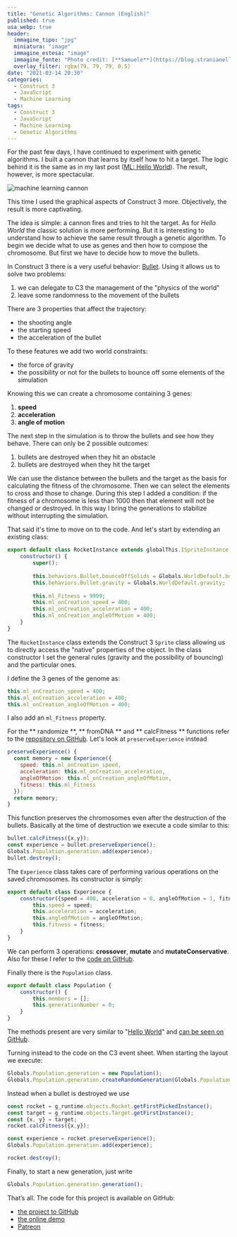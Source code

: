 ```yaml
---
title: "Genetic Algorithms: Cannon (English)"
published: true
usa_webp: true
header:
  immagine_tipo: "jpg"
  miniatura: "image"
  immagine_estesa: "image"
  immagine_fonte: "Photo credit: [**Samuele**](https://blog.stranianelli.com/)"
  overlay_filter: rgba(79, 79, 79, 0.5)
date: "2021-03-14 20:30"
categories:
  - Construct 3
  - JavaScript
  - Machine Learning
tags:
  - Construct 3
  - JavaScript
  - Machine Learning
  - Genetic Algorithms
---
```


For the past few days, I have continued to experiment with genetic algorithms. I built a cannon that learns by itself how to hit a target. The logic behind it is the same as in my last post ([ML: Hello World](https://www.patreon.com/posts/genetic-hello-48614130)). The result, however, is more spectacular.

![machine learning cannon](https://raw.githubusercontent.com/el3um4s/strani-anelli-blog/master/_posts/2021/2021-03-14-genetic-algorithms-cannon/animation.gif)

This time I used the graphical aspects of Construct 3 more. Objectively, the result is more captivating.

The idea is simple: a cannon fires and tries to hit the target. As for _Hello World_ the classic solution is more performing. But it is interesting to understand how to achieve the same result through a genetic algorithm. To begin we decide what to use as genes and then how to compose the chromosome. But first we have to decide how to move the bullets.

In Construct 3 there is a very useful behavior: [Bullet](https://www.construct.net/en/make-games/manuals/construct-3/behavior-reference/bullet). Using it allows us to solve two problems:

1. we can delegate to C3 the management of the "physics of the world"
2. leave some randomness to the movement of the bullets

There are 3 properties that affect the trajectory:

* the shooting angle
* the starting speed
* the acceleration of the bullet

To these features we add two world constraints:

* the force of gravity
* the possibility or not for the bullets to bounce off some elements of the simulation

Knowing this we can create a chromosome containing 3 genes:

1. **speed**
2. **acceleration**
3. **angle of motion**

The next step in the simulation is to throw the bullets and see how they behave. There can only be 2 possible outcomes:

1. bullets are destroyed when they hit an obstacle
2. bullets are destroyed when they hit the target

We can use the distance between the bullets and the target as the basis for calculating the fitness of the chromosome. Then we can select the elements to cross and those to change. During this step I added a condition: if the fitness of a chromosome is less than 1000 then that element will not be changed or destroyed. In this way I bring the generations to stabilize without interrupting the simulation.

That said it's time to move on to the code. And let's start by extending an existing class:

```js
export default class RocketInstance extends globalThis.ISpriteInstance {
	constructor() {
		super();
		
		this.behaviors.Bullet.bounceOffSolids = Globals.WorldDefault.bounceOffSolids;
		this.behaviors.Bullet.gravity = Globals.WorldDefault.gravity;
		
		this.ml_Fitness = 9999;
		this.ml_onCreation_speed = 400;
		this.ml_onCreation_acceleration = 400;
		this.ml_onCreation_angleOfMotion = 400;
	}
}
```

The `RocketInstance` class extends the Construct 3 `Sprite` class allowing us to directly access the "native" properties of the object. In the class constructor I set the general rules (gravity and the possibility of bouncing) and the particular ones.

I define the 3 genes of the genome as:

```js
this.ml_onCreation_speed = 400;
this.ml_onCreation_acceleration = 400;
this.ml_onCreation_angleOfMotion = 400;
```

I also add an `ml_Fitness` property.

For the ** randomize **, ** fromDNA ** and ** calcFitness ** functions refer to the [repository on GitHub](https://github.com/el3um4s/construct-demo/blob/master/machine-learning/002-cannon/source/files/scripts/rocket.js). Let's look at `preserveExperience` instead

```js
preserveExperience() {
  const memory = new Experience({
    speed: this.ml_onCreation_speed,
    acceleration: this.ml_onCreation_acceleration,
    angleOfMotion: this.ml_onCreation_angleOfMotion,
    fitness: this.ml_Fitness
  });
  return memory;
}
```

This function preserves the chromosomes even after the destruction of the bullets. Basically at the time of destruction we execute a code similar to this:

```js
bullet.calcFitness({x,y});
const experience = bullet.preserveExperience();
Globals.Population.generation.add(experience);
bullet.destroy();
```

The `Experience` class takes care of performing various operations on the saved chromosomes. Its constructor is simply:

```js
export default class Experience {
	constructor({speed = 400, acceleration = 0, angleOfMotion = 1, fitness = 9999} = {speed:400, acceleration:0, angleOfMotio:1, fitness:9999}) {
		this.speed = speed;
		this.acceleration = acceleration;
		this.angleOfMotion = angleOfMotion;
		this.fitness = fitness;	
	}
}
```

We can perform 3 operations: **crossover**, **mutate** and **mutateConservative**. Also for these I refer to the [code on GitHub](https://github.com/el3um4s/construct-demo/blob/master/machine-learning/002-cannon/source/files/scripts/experience.js).

Finally there is the `Population` class.

```js
export default class Population {
	constructor() {
		this.members = [];
		this.generationNumber = 0;
	}
}
```

The methods present are very similar to "[Hello World](https://www.patreon.com/posts/genetic-hello-48614130)" and [can be seen on GitHub]((https://github.com/el3um4s/construct-demo/blob/master/machine-learning/002-cannon/source/files/scripts/population.js)).

Turning instead to the code on the C3 event sheet. When starting the layout we execute:

```js
Globals.Population.generation = new Population();
Globals.Population.generation.createRandomGeneration(Globals.Population.size);
```

Instead when a bullet is destroyed we use

```js
const rocket = g_runtime.objects.Rocket.getFirstPickedInstance();
const target = g_runtime.objects.Target.getFirstInstance();
const {x, y} = target;
rocket.calcFitness({x,y});

const experience = rocket.preserveExperience();
Globals.Population.generation.add(experience);

rocket.destroy();
```

Finally, to start a new generation, just write

```js
Globals.Population.generation.generation();
```

That’s all. The code for this project is available on GitHub:

- [the project to GitHub](https://github.com/el3um4s/construct-demo)
- [the online demo](https://c3demo.stranianelli.com/machine-learning/002-cannon/demo/)
- [Patreon](https://www.patreon.com/el3um4s)
